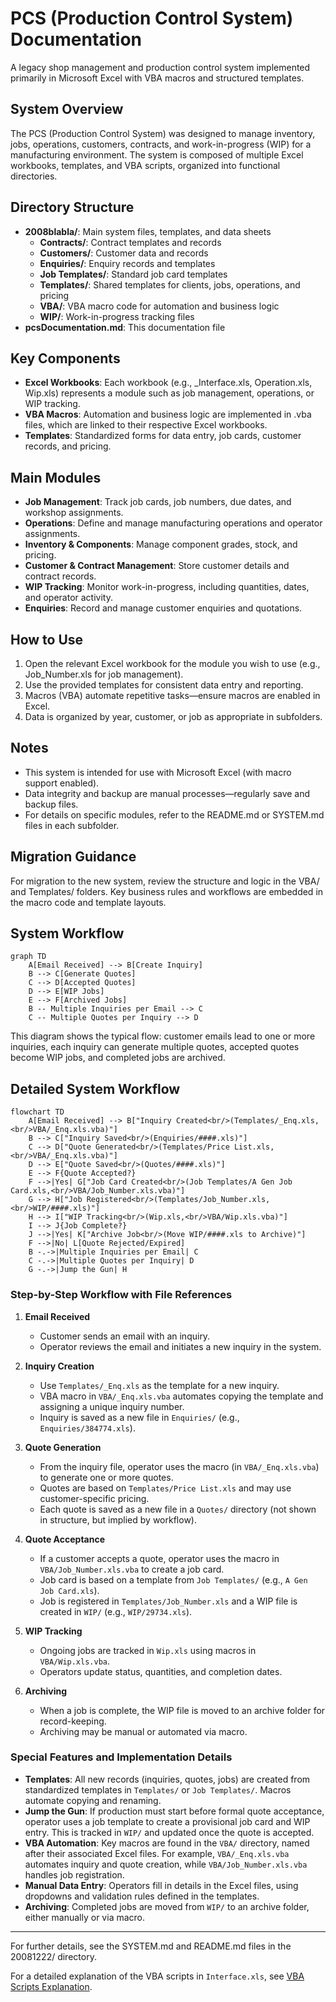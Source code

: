 # PCS (Production Control System) Documentation

A legacy shop management and production control system implemented primarily in Microsoft Excel with VBA macros and structured templates.

## System Overview

The PCS (Production Control System) was designed to manage inventory, jobs, operations, customers, contracts, and work-in-progress (WIP) for a manufacturing environment. The system is composed of multiple Excel workbooks, templates, and VBA scripts, organized into functional directories.

## Directory Structure

- **2008blabla/**: Main system files, templates, and data sheets
  - **Contracts/**: Contract templates and records
  - **Customers/**: Customer data and records
  - **Enquiries/**: Enquiry records and templates
  - **Job Templates/**: Standard job card templates
  - **Templates/**: Shared templates for clients, jobs, operations, and pricing
  - **VBA/**: VBA macro code for automation and business logic
  - **WIP/**: Work-in-progress tracking files
- **pcsDocumentation.md**: This documentation file

## Key Components

- **Excel Workbooks**: Each workbook (e.g., _Interface.xls, Operation.xls, Wip.xls) represents a module such as job management, operations, or WIP tracking.
- **VBA Macros**: Automation and business logic are implemented in .vba files, which are linked to their respective Excel workbooks.
- **Templates**: Standardized forms for data entry, job cards, customer records, and pricing.

## Main Modules

- **Job Management**: Track job cards, job numbers, due dates, and workshop assignments.
- **Operations**: Define and manage manufacturing operations and operator assignments.
- **Inventory & Components**: Manage component grades, stock, and pricing.
- **Customer & Contract Management**: Store customer details and contract records.
- **WIP Tracking**: Monitor work-in-progress, including quantities, dates, and operator activity.
- **Enquiries**: Record and manage customer enquiries and quotations.

## How to Use

1. Open the relevant Excel workbook for the module you wish to use (e.g., Job_Number.xls for job management).
2. Use the provided templates for consistent data entry and reporting.
3. Macros (VBA) automate repetitive tasks—ensure macros are enabled in Excel.
4. Data is organized by year, customer, or job as appropriate in subfolders.

## Notes

- This system is intended for use with Microsoft Excel (with macro support enabled).
- Data integrity and backup are manual processes—regularly save and backup files.
- For details on specific modules, refer to the README.md or SYSTEM.md files in each subfolder.

## Migration Guidance

For migration to the new system, review the structure and logic in the VBA/ and Templates/ folders. Key business rules and workflows are embedded in the macro code and template layouts.

## System Workflow

```mermaid
graph TD
    A[Email Received] --> B[Create Inquiry]
    B --> C[Generate Quotes]
    C --> D[Accepted Quotes]
    D --> E[WIP Jobs]
    E --> F[Archived Jobs]
    B -- Multiple Inquiries per Email --> C
    C -- Multiple Quotes per Inquiry --> D
```

This diagram shows the typical flow: customer emails lead to one or more inquiries, each inquiry can generate multiple quotes, accepted quotes become WIP jobs, and completed jobs are archived.

## Detailed System Workflow

```mermaid
flowchart TD
    A[Email Received] --> B["Inquiry Created<br/>(Templates/_Enq.xls,<br/>VBA/_Enq.xls.vba)"]
    B --> C["Inquiry Saved<br/>(Enquiries/####.xls)"]
    C --> D["Quote Generated<br/>(Templates/Price List.xls,<br/>VBA/_Enq.xls.vba)"]
    D --> E["Quote Saved<br/>(Quotes/####.xls)"]
    E --> F{Quote Accepted?}
    F -->|Yes| G["Job Card Created<br/>(Job Templates/A Gen Job Card.xls,<br/>VBA/Job_Number.xls.vba)"]
    G --> H["Job Registered<br/>(Templates/Job_Number.xls,<br/>WIP/####.xls)"]
    H --> I["WIP Tracking<br/>(Wip.xls,<br/>VBA/Wip.xls.vba)"]
    I --> J{Job Complete?}
    J -->|Yes| K["Archive Job<br/>(Move WIP/####.xls to Archive)"]
    F -->|No| L[Quote Rejected/Expired]
    B -.->|Multiple Inquiries per Email| C
    C -.->|Multiple Quotes per Inquiry| D
    G -.->|Jump the Gun| H
```

### Step-by-Step Workflow with File References

1. **Email Received**
   - Customer sends an email with an inquiry.
   - Operator reviews the email and initiates a new inquiry in the system.

2. **Inquiry Creation**
   - Use `Templates/_Enq.xls` as the template for a new inquiry.
   - VBA macro in `VBA/_Enq.xls.vba` automates copying the template and assigning a unique inquiry number.
   - Inquiry is saved as a new file in `Enquiries/` (e.g., `Enquiries/384774.xls`).

3. **Quote Generation**
   - From the inquiry file, operator uses the macro (in `VBA/_Enq.xls.vba`) to generate one or more quotes.
   - Quotes are based on `Templates/Price List.xls` and may use customer-specific pricing.
   - Each quote is saved as a new file in a `Quotes/` directory (not shown in structure, but implied by workflow).

4. **Quote Acceptance**
   - If a customer accepts a quote, operator uses the macro in `VBA/Job_Number.xls.vba` to create a job card.
   - Job card is based on a template from `Job Templates/` (e.g., `A Gen Job Card.xls`).
   - Job is registered in `Templates/Job_Number.xls` and a WIP file is created in `WIP/` (e.g., `WIP/29734.xls`).

5. **WIP Tracking**
   - Ongoing jobs are tracked in `Wip.xls` using macros in `VBA/Wip.xls.vba`.
   - Operators update status, quantities, and completion dates.

6. **Archiving**
   - When a job is complete, the WIP file is moved to an archive folder for record-keeping.
   - Archiving may be manual or automated via macro.

### Special Features and Implementation Details

- **Templates**: All new records (inquiries, quotes, jobs) are created from standardized templates in `Templates/` or `Job Templates/`. Macros automate copying and renaming.
- **Jump the Gun**: If production must start before formal quote acceptance, operator uses a job template to create a provisional job card and WIP entry. This is tracked in `WIP/` and updated once the quote is accepted.
- **VBA Automation**: Key macros are found in the `VBA/` directory, named after their associated Excel files. For example, `VBA/_Enq.xls.vba` automates inquiry and quote creation, while `VBA/Job_Number.xls.vba` handles job registration.
- **Manual Data Entry**: Operators fill in details in the Excel files, using dropdowns and validation rules defined in the templates.
- **Archiving**: Completed jobs are moved from `WIP/` to an archive folder, either manually or via macro.

---

For further details, see the SYSTEM.md and README.md files in the 20081222/ directory.

For a detailed explanation of the VBA scripts in `Interface.xls`, see [VBA Scripts Explanation](./20081222/VBA/VBA_Explanation.md).
